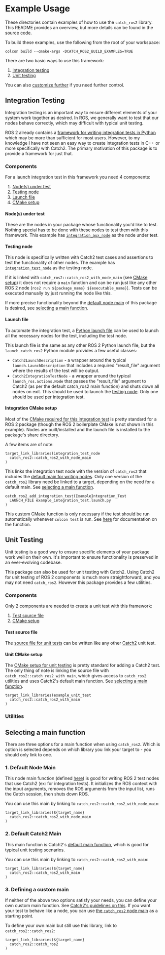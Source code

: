 # Example Usage
These directories contain examples of how to use the `catch_ros2` library. This README provides an overview, but more details can be found in the source code.

To build these examples, use the following from the root of your workspace:

```
colcon build --cmake-args -DCATCH_ROS2_BUILD_EXAMPLES=TRUE
```

There are two basic ways to use this framework:
1. [Integration testing](#integration-testing)
2. [Unit testing](#unit-testing)

You can also [customize further](#selecting-a-main-function) if you need further control.

## Integration Testing
Integration testing is an important way to ensure different elements of your system work together as desired. In ROS, we generally want to test that our nodes behave correctly, which may difficult with typical unit testing.

ROS 2 already contains a [framework for writing integration tests in Python](https://github.com/ros2/launch/tree/rolling/launch_testing) which may be more than sufficient for most users. However, to my knowledge I have not seen an easy way to create integration tests in C++ or more specifically with Catch2. The primary motivation of this package is to provide a framework for just that.

### Components
For a launch integration test in this framework you need 4 components:
1. [Node(s) under test](#nodes-under-test)
2. [Testing node](#testing-node)
3. [Launch file](#launch-file)
4. [CMake setup](#integration-cmake-setup)

#### Node(s) under test
These are the nodes in your package whose functionality you'd like to test. Nothing special has to be done with these nodes to test them with this framework. This example has [`integration_aux_node`](integration_test/integration_aux_node.cpp) as the node under test.

#### Testing node
This node is specifically written with Catch2 test cases and assertions to test the functionality of other nodes. The example has [`integration_test_node`](integration_test/integration_test_node.cpp) as the testing node.

If it is linked with `catch_ros2::catch_ros2_with_node_main` (see [CMake setup](#integration-cmake-setup)) it does not require a `main` function and can be run just like any other ROS 2 node (`ros2 run ${package_name} ${executable_name}`). Tests can be executed manually by just running the node like this.

If more precise functionality beyond the [default node main](../src/main.cpp) of this package is desired, see [selecting a main function](#selecting-a-main-function).

#### Launch file
To automate the integration test, a [Python launch file](integration_test/example_integration_test.launch.py) can be used to launch all the necessary nodes for the test, including the test node.

This launch file is the same as any other ROS 2 Python launch file, but the `launch_catch_ros2` Python module provides a few useful classes:
- `Catch2LaunchDescription` - a wrapper around the typical `launch.LaunchDescription` that includes a required "result_file" argument where the results of the test will be output.
- `Catch2IntegrationTestNode` - a wrapper around the typical `launch_ros.actions.Node` that passes the "result_file" argument to Catch2 (as per the default catch_ros2 main function) and shuts down all nodes on exit. This should be used to launch the [testing node](#testing-node). Only one should be used per integration test.

#### Integration CMake setup
Most of the [CMake required for this integration test](integration_test/CMakeLists.txt) is pretty standard for a ROS 2 package (though the ROS 2 boilerplate CMake is not shown in this example). Nodes are built/installed and the launch file is installed to the package's share directory.

A few items are of note:
```
target_link_libraries(integration_test_node
  catch_ros2::catch_ros2_with_node_main
)
```
This links the integration test node with the version of `catch_ros2` that includes the [default main for writing nodes](../src/main.cpp). Only one version of the `catch_ros2` library need be linked to a target, depending on the need for a default main. See [selecting a main function](#selecting-a-main-function).

```
catch_ros2_add_integration_test(ExampleIntegration_Test
  LAUNCH_FILE example_integration_test.launch.py
)
```
This custom CMake function is only necessary if the test should be run automatically whenever `colcon test` is run. See [here](../cmake/catch_ros2_add_integration_test.cmake) for documentation on the function.

## Unit Testing
Unit testing is a good way to ensure specific elements of your package work well on their own. It's important to ensure functionality is preserved in an ever-evolving codebase.

This package can also be used for unit testing with Catch2. Using Catch2 for unit testing of ROS 2 components is much more straightforward, and you may not need `catch_ros2`. However this package provides a few utilities.

### Components
Only 2 components are needed to create a unit test with this framework:
1. [Test source file](#test-source-file)
2. [CMake setup](#unit-cmake-setup)

#### Test source file
The [source file for unit tests](unit_test/example_unit_test.cpp) can be written like any other [Catch2](https://github.com/catchorg/Catch2) unit test.

#### Unit CMake setup
The [CMake setup for unit testing](unit_test/CMakeLists.txt) is pretty standard for adding a Catch2 test. The only thing of note is linking the source file with `catch_ros2::catch_ros2_with_main`, which gives access to `catch_ros2` utilities and uses Catch2's default main function. See [selecting a main function](#selecting-a-main-function).
```
target_link_libraries(example_unit_test
  catch_ros2::catch_ros2_with_main
)
```

### Utilities

## Selecting a main function
There are three options for a main function when using `catch_ros2`. Which is option is selected depends on which library you link your target to - you should only link to one.

### 1. Default Node Main
This node main function (defined [here](../src/main.cpp)) is good for writing ROS 2 test nodes that use Catch2 (ex: for integration tests). It initializes the ROS context with the input arguments, removes the ROS arguments from the input list, runs the Catch session, then shuts down ROS.

You can use this main by linking to `catch_ros2::catch_ros2_with_node_main`:
```
target_link_libraries(${target_name}
  catch_ros2::catch_ros2_with_node_main
)
```

### 2. Default Catch2 Main
This main function is Catch2's [default main function](https://github.com/catchorg/Catch2/blob/devel/src/catch2/internal/catch_main.cpp), which is good for typical unit testing scenarios.

You can use this main by linking to `catch_ros2::catch_ros2_with_main`:
```
target_link_libraries(${target_name}
  catch_ros2::catch_ros2_with_main
)
```

### 3. Defining a custom main
If neither of the above two options satisfy your needs, you can define your own custom main function. See [Catch2's guidelines on this](https://github.com/catchorg/Catch2/blob/devel/docs/own-main.md). If you want your test to behave like a node, you can use [the `catch_ros2` node main](../src/main.cpp) as a starting point.

To define your own main but still use this library, link to `catch_ros2::catch_ros2`:
```
target_link_libraries(${target_name}
  catch_ros2::catch_ros2
)
```